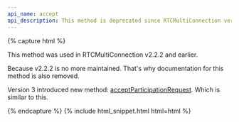 ```yaml
---
api_name: accept
api_description: This method is deprecated since RTCMultiConnection version 3
---
```


{% capture html %}

<section>
    <p>This method was used in RTCMultiConnection v2.2.2 and earlier.</p>
    <p>Because v2.2.2 is no more maintained. That's why documentation for this method is also removed.</p>
    <p>Version 3 introduced new method: <a href="/docs/acceptParticipationRequest/" class="code">acceptParticipationRequest</a>. Which is similar to this.</p>
</section>

{% endcapture %}
{% include html_snippet.html html=html %}
